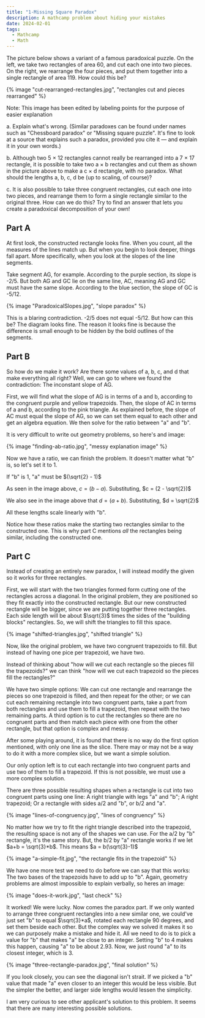 ```yaml
---
title: "1-Missing Square Paradox"
description: A mathcamp problem about hiding your mistakes
date: 2024-02-01
tags:
  - Mathcamp
  - Math
---
```

The picture below shows a variant of a famous paradoxical puzzle. On the left, we take two rectangles of area 60, and cut each one into two pieces. On the right, we rearrange the four pieces, and put them together into a single rectangle of area 119. How could this be?

{% image "cut-rearranged-rectangles.jpg", "rectangles cut and pieces rearranged" %}

Note: This image has been edited by labeling points for the purpose of easier explanation

a. Explain what's wrong. (Similar paradoxes can be found under names such as "Chessboard paradox" or "Missing square puzzle". It's fine to look at a source that explains such a paradox, provided you cite it — and explain it in your own words.)

b. Although two 5 × 12 rectangles cannot really be rearranged into a 7 × 17 rectangle, it is possible to take two a × b rectangles and cut them as shown in the picture above to make a c × d rectangle, with no paradox. What should the lengths a, b, c, d be (up to scaling, of course)?

c. It is also possible to take three congruent rectangles, cut each one into two pieces, and rearrange them to form a single rectangle similar to the original three. How can we do this?
Try to find an answer that lets you create a paradoxical decomposition of your own!



## Part A
At first look, the constructed rectangle looks fine. When you count, all the measures of the lines match up. But when you begin to look deeper, things fall apart. More specifically, when you look at the slopes of the line segments. 

Take segment AG, for example. According to the purple section, its slope is -2/5. But both AG and GC lie on the same line, AC, meaning AG and GC must have the same slope. According to the blue section, the slope of GC is -5/12. 

{% image "ParadoxicalSlopes.jpg", "slope paradox" %}

This is a blaring contradiction. -2/5 does not equal -5/12. But how can this be? The diagram looks fine. The reason it looks fine is because the difference is small enough to be hidden by the bold outlines of the segments. 

## Part B
So how do we make it work? Are there some values of a, b, c, and d that make everything all right? Well, we can go to where we found the contradiction: The inconstant slope of AG.

First, we will find what the slope of AG is in terms of a and b, according to the congruent purple and yellow trapezoids. Then, the slope of AC in terms of a and b, according to the pink triangle. As explained before, the slope of AC must equal the slope of AG, so we can set them equal to each other and get an algebra equation. We then solve for the ratio between "a" and "b".

It is very difficult to write out geometry problems, so here's and image:

{% image "finding-ab-ratio.jpg", "messy explanation image" %}

Now we have a ratio, we can finish the problem. It doesn't matter what "b" is, so let's set it to 1. 

If "b" is 1, "a" must be $(\sqrt{2} - 1)$

As seen in the image above, $c = (b-a)$. Substituting, $c = (2 - \sqrt{2})$

We also see in the image above that $d = (a + b)$. Substituting, $d = \sqrt{2}$

All these lengths scale linearly with "b".

Notice how these ratios make the starting two rectangles similar to the constructed one. This is why part C mentions <i>all</i> the rectangles being similar, including the constructed one. 

## Part C
Instead of creating an entirely new paradox, I will instead modify the given so it works for three rectangles. 

First, we will start with the two triangles formed form cutting one of the rectangles across a diagonal. In the original problem, they are positioned so they fit exactly into the constructed rectangle. But our new constructed rectangle will be bigger, since we are putting together three rectangles. Each side length will be about $\sqrt{3}$ times the sides of the "building blocks" rectangles. So, we will shift the triangles to fill this space.

{% image "shifted-triangles.jpg", "shifted triangle" %}

Now, like the original problem, we have two congruent trapezoids to fill. But instead of having one pice per trapezoid, we have two. 

Instead of thinking about "how will we cut each rectangle so the pieces fill the trapezoids?" we can think "how will we cut each trapezoid so the pieces fill the rectangles?"

We have two simple options: We can cut one rectangle and rearrange the pieces so one trapezoid is filled, and then repeat for the other; or we can cut each remaining rectangle into two congruent parts, take a part from both rectangles and use them to fill a trapezoid, then repeat with the two remaining parts. A third option is to cut the rectangles so there are no congruent parts and then match each piece with one from the other rectangle, but that option is complex and messy.

After some playing around, it is found that there is no way do the first option mentioned, with only one line as the slice. There may or may not be a way to do it with a more complex slice, but we want a simple solution.

Our only option left is to cut each rectangle into two congruent parts and use two of them to fill a trapezoid. If this is not possible, we must use a more complex solution. 

There are three possible resulting shapes when a rectangle is cut into two congruent parts using one line: A right triangle with legs "a" and "b"; A right trapezoid; Or a rectangle with sides a/2 and "b", or b/2 and "a".

{% image "lines-of-congruency.jpg", "lines of congruency" %}

No matter how we try to fit the right triangle described into the trapezoid, the resulting space is not any of the shapes we can use. For the a/2 by "b" rectangle, it's the same story. But, the b/2 by "a" rectangle works if we let $a+b = \sqrt{3}*b$. This means $a = b(\sqrt{3}-1)$

{% image "a-simple-fit.jpg", "the rectangle fits in the trapezoid" %}

We have one more test we need to do before we can say that this works: The two bases of the trapezoids have to add up to "b". Again, geometry problems are almost impossible to explain verbally, so heres an image:

{% image "does-it-work.jpg", "last check" %}

It worked! We were lucky. Now comes the paradox part. If we only wanted to arrange three congruent rectangles into a new similar one, we could've just set "b" to equal $\sqrt{3}*a$, rotated each rectangle 90 degrees, and set them beside each other. But the complex way we solved it makes it so we can purposely make a mistake and hide it. All we need to do is to pick a value for "b" that makes "a" be close to an integer. Setting "b" to 4 makes this happen, causing "a" to be about 2.93. Now, we just round "a" to its closest integer, which is 3. 

{% image "three-rectangle-paradox.jpg", "final solution" %}

If you look closely, you can see the diagonal isn't strait. If we picked a "b" value that made "a" even closer to an integer this would be less visible. But the simpler the better, and larger side lengths would lessen the simplicity. 

I am very curious to see other applicant's solution to this problem. It seems that there are many interesting possible solutions.
